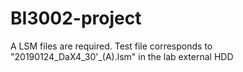 # BI3002-project

A LSM files are required. Test file corresponds to "20190124_DaX4_30'_(A).lsm" in the lab external HDD
